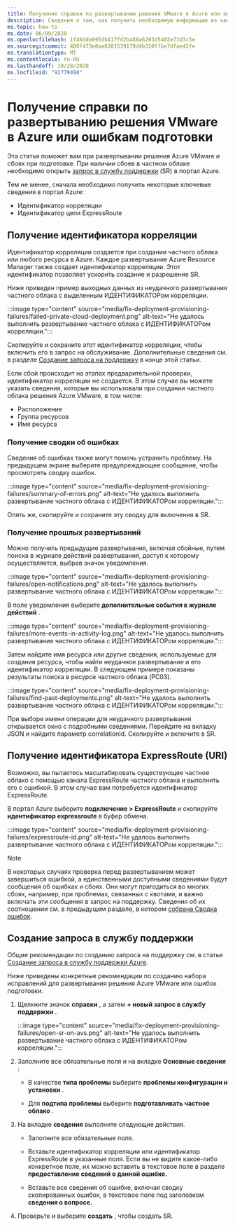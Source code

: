 ```yaml
---
title: Получение справки по развертыванию решения VMware в Azure или ошибкам подготовки
description: Сведения о том, как получить необходимую информацию из частного облака решения Azure VMware, чтобы отправить запрос на обслуживание для развертывания решения Azure VMware или ошибок подготовки.
ms.topic: how-to
ms.date: 06/09/2020
ms.openlocfilehash: 1f46dde895db417fd2b488a6203d5482e73d3c5e
ms.sourcegitcommit: 400f473e8aa6301539179d4b320ffbe7dfae42fe
ms.translationtype: MT
ms.contentlocale: ru-RU
ms.lasthandoff: 10/28/2020
ms.locfileid: "92779498"
---
```

# <a name="get-help-with-azure-vmware-solution-deployment-or-provisioning-failures"></a>Получение справки по развертыванию решения VMware в Azure или ошибкам подготовки

Эта статья поможет вам при развертывании решения Azure VMware и сбоях при подготовке. При наличии сбоев в частном облаке необходимо открыть [запрос в службу поддержки](https://rc.portal.azure.com/#create/Microsoft.Support) (SR) в портал Azure. 

Тем не менее, сначала необходимо получить некоторые ключевые сведения в портал Azure:

- Идентификатор корреляции
- Идентификатор цепи ExpressRoute

## <a name="collect-the-correlation-id"></a>Получение идентификатора корреляции
 
Идентификатор корреляции создается при создании частного облака или любого ресурса в Azure. Каждое развертывание Azure Resource Manager также создает идентификатор корреляции. Этот идентификатор позволяет ускорить создание и разрешение SR. 
 
Ниже приведен пример выходных данных из неудачного развертывания частного облака с выделенным ИДЕНТИФИКАТОРом корреляции.

:::image type="content" source="media/fix-deployment-provisioning-failures/failed-private-cloud-deployment.png" alt-text="Не удалось выполнить развертывание частного облака с ИДЕНТИФИКАТОРом корреляции.":::

Скопируйте и сохраните этот идентификатор корреляции, чтобы включить его в запрос на обслуживание. Дополнительные сведения см. в разделе [Создание запроса на поддержку](#create-your-support-request) в конце этой статьи.

Если сбой происходит на этапах предварительной проверки, идентификатор корреляции не создается. В этом случае вы можете указать сведения, которые вы использовали при создании частного облака решения Azure VMware, в том числе:

- Расположение
- Группа ресурсов
- Имя ресурса
 
### <a name="collect-a-summary-of-errors"></a>Получение сводки об ошибках

Сведения об ошибках также могут помочь устранить проблему. На предыдущем экране выберите предупреждающее сообщение, чтобы просмотреть сводку ошибок.
 
 :::image type="content" source="media/fix-deployment-provisioning-failures/summary-of-errors.png" alt-text="Не удалось выполнить развертывание частного облака с ИДЕНТИФИКАТОРом корреляции.":::

Опять же, скопируйте и сохраните эту сводку для включения в SR.
 
### <a name="retrieve-past-deployments"></a>Получение прошлых развертываний

Можно получить предыдущие развертывания, включая сбойные, путем поиска в журнале действий развертывания, доступ к которому осуществляется, выбрав значок уведомления.

:::image type="content" source="media/fix-deployment-provisioning-failures/open-notifications.png" alt-text="Не удалось выполнить развертывание частного облака с ИДЕНТИФИКАТОРом корреляции.":::

В поле уведомления выберите **дополнительные события в журнале действий** .

:::image type="content" source="media/fix-deployment-provisioning-failures/more-events-in-activity-log.png" alt-text="Не удалось выполнить развертывание частного облака с ИДЕНТИФИКАТОРом корреляции.":::

Затем найдите имя ресурса или другие сведения, используемые для создания ресурса, чтобы найти неудачное развертывание и его идентификатор корреляции. В следующем примере показаны результаты поиска в ресурсе частного облака (PC03).
 
:::image type="content" source="media/fix-deployment-provisioning-failures/find-past-deployments.png" alt-text="Не удалось выполнить развертывание частного облака с ИДЕНТИФИКАТОРом корреляции.":::
 
При выборе имени операции для неудачного развертывания открывается окно с подробными сведениями. Перейдите на вкладку JSON и найдите параметр correlationId. Скопируйте и включите в SR. 
 
## <a name="collect-the-expressroute-id-uri"></a>Получение идентификатора ExpressRoute (URI)
 
Возможно, вы пытаетесь масштабировать существующее частное облако с помощью канала ExpressRoute частного облака и выполнить его с ошибкой. В этом случае вам потребуется идентификатор ExpressRoute. 

В портал Azure выберите **подключение > ExpressRoute** и скопируйте **идентификатор expressroute** в буфер обмена.
 
:::image type="content" source="media/fix-deployment-provisioning-failures/expressroute-id.png" alt-text="Не удалось выполнить развертывание частного облака с ИДЕНТИФИКАТОРом корреляции."::: 
 
> [!NOTE]
> В некоторых случаях проверка перед развертыванием может завершиться ошибкой, а единственными доступными сведениями будут сообщения об ошибках и сбоях. Они могут пригодиться во многих сбоях, например, при проблемах, связанных с квотами, и важно включать эти сообщения в запрос на поддержку. Сведения об их соотношении см. в предыдущем разделе, в котором [собрана Сводка ошибок](#collect-a-summary-of-errors).

## <a name="create-your-support-request"></a>Создание запроса в службу поддержки

Общие рекомендации по созданию запроса на поддержку см. в статье [Создание запроса в службу поддержки Azure](../azure-portal/supportability/how-to-create-azure-support-request.md). 

Ниже приведены конкретные рекомендации по созданию набора исправлений для развертывания решения Azure VMware или ошибок подготовки.

1. Щелкните значок **справки** , а затем **+ новый запрос в службу поддержки** .

    :::image type="content" source="media/fix-deployment-provisioning-failures/open-sr-on-avs.png" alt-text="Не удалось выполнить развертывание частного облака с ИДЕНТИФИКАТОРом корреляции.":::

2. Заполните все обязательные поля и на вкладке **Основные сведения** :

    - В качестве **типа проблемы** выберите **проблемы конфигурации и установки** .

    - Для **подтипа проблемы** выберите **подготавливать частное облако** .

3. На вкладке **сведения** выполните следующие действия.

    - Заполните все обязательные поля.

    - Вставьте идентификатор корреляции или идентификатор ExpressRoute в указанные поля. Если вы не видите какое-либо конкретное поле, их можно вставить в текстовое поле в разделе **предоставление сведений о данной ошибке.**

    - Вставьте все сведения об ошибке, включая сводку скопированных ошибок, в текстовое поле под заголовком **сведения о вопросе.**

4. Проверьте и выберите **создать** , чтобы создать SR.
